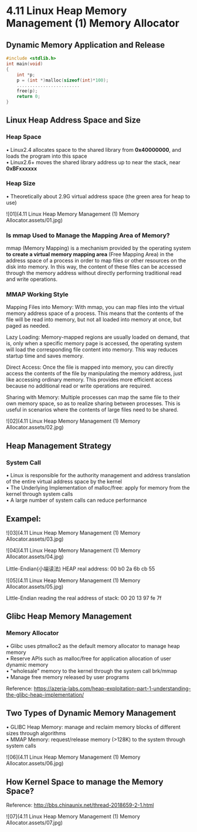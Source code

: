 # 4.11 Linux Heap Memory Management (1) Memory Allocator



## Dynamic Memory Application and Release

```c
#include <stdlib.h>
int main(void)
{
	int *p;
	p = (int *)malloc(sizeof(int)*100);
	........................
	free(p);
	return 0;
}
```



## Linux Heap Address Space and Size

### Heap Space

• Linux2.4 allocates space to the shared library from **0x40000000**, and loads the program into this space  
• Linux2.6+ moves the shared library address up to near the stack, near **0xBFxxxxxx**

### Heap Size

• Theoretically about 2.9G virtual address space  (the green area for heap to use)

![01](4.11 Linux Heap Memory Management (1) Memory Allocator.assets/01.jpg)

### Is mmap Used to Manage the Mapping Area of Memory?

mmap (Memory Mapping) is a mechanism provided by the operating system **to create a virtual memory mapping area** (Free Mapping Area) in the address space of a process in order to map files or other resources on the disk into memory. In this way, the content of these files can be accessed through the memory address without directly performing traditional read and write operations.

### MMAP Working Style

Mapping Files into Memory: With mmap, you can map files into the virtual memory address space of a process. This means that the contents of the file will be read into memory, but not all loaded into memory at once, but paged as needed.  

Lazy Loading: Memory-mapped regions are usually loaded on demand, that is, only when a specific memory page is accessed, the operating system will load the corresponding file content into memory. This way reduces startup time and saves memory.  

Direct Access: Once the file is mapped into memory, you can directly access the contents of the file by manipulating the memory address, just like accessing ordinary memory. This provides more efficient access because no additional read or write operations are required.  

Sharing with Memory: Multiple processes can map the same file to their own memory space, so as to realize sharing between processes. This is useful in scenarios where the contents of large files need to be shared.  

 ![02](4.11 Linux Heap Memory Management (1) Memory Allocator.assets/02.jpg)





## Heap Management Strategy

### System Call

• Linux is responsible for the authority management and address translation of the entire virtual address space by the kernel  
• The Underlying Implementation of malloc/free: apply for memory from the kernel through system calls  
• A large number of system calls can reduce performance

## Exampel:

![03](4.11 Linux Heap Memory Management (1) Memory Allocator.assets/03.jpg)

![04](4.11 Linux Heap Memory Management (1) Memory Allocator.assets/04.jpg)

Little-Endian(小端读法) HEAP real address: 00 b0 2a 6b cb 55

![05](4.11 Linux Heap Memory Management (1) Memory Allocator.assets/05.jpg)

Little-Endian reading the real address of stack: 00 20 13 97 fe 7f



## Glibc Heap Memory Management

### Memory Allocator

• Glibc uses ptmalloc2 as the default memory allocator to manage heap memory  
• Reserve APIs such as malloc/free for application allocation of user dynamic memory  
• "wholesale" memory to the kernel through the system call brk/mmap  
• Manage free memory released by user programs  

Reference: https://azeria-labs.com/heap-exploitation-part-1-understanding-the-glibc-heap-implementation/



## Two Types of Dynamic Memory Management

• GLIBC Heap Memory: manage and reclaim memory blocks of different sizes through algorithms  
• MMAP Memory: request/release memory (>128K) to the system through system calls

![06](4.11 Linux Heap Memory Management (1) Memory Allocator.assets/06.jpg)

## How Kernel Space to manage the Memory Space?

Reference: http://bbs.chinaunix.net/thread-2018659-2-1.html

![07](4.11 Linux Heap Memory Management (1) Memory Allocator.assets/07.jpg)